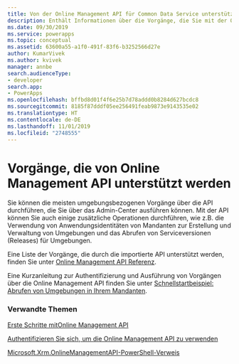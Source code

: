 ```yaml
---
title: Von der Online Management API für Common Data Service unterstützte Vorgänge | MicrosoftDocs
description: Enthält Informationen über die Vorgänge, die Sie mit der Online Management API zur Verwaltung Ihrer Common Data Service-Umgebungen durchführen können.
ms.date: 09/30/2019
ms.service: powerapps
ms.topic: conceptual
ms.assetid: 63600a55-a1f0-491f-83f6-b3252566d27e
author: KumarVivek
ms.author: kvivek
manager: annbe
search.audienceType:
- developer
search.app:
- PowerApps
ms.openlocfilehash: bffbd8d01f4f6e25b7d78addd0b8284d627bcdc8
ms.sourcegitcommit: 8185f87dddf05ee256491feab9873e9143535e02
ms.translationtype: HT
ms.contentlocale: de-DE
ms.lasthandoff: 11/01/2019
ms.locfileid: "2748555"
---
```

# <a name="operations-supported-by-online-management-api"></a>Vorgänge, die von Online Management API unterstützt werden 

Sie können die meisten umgebungsbezogenen Vorgänge über die API durchführen, die Sie über das Admin-Center ausführen können. Mit der API können Sie auch einige zusätzliche Operationen durchführen, wie z.B. die Verwendung von Anwendungsidentitäten von Mandanten zur Erstellung und Verwaltung von Umgebungen und das Abrufen von Serviceversionen (Releases) für Umgebungen.

Eine Liste der Vorgänge, die durch die importierte API unterstützt werden, finden Sie unter [Online Management API Referenz](/rest/api/admin.services.crm.dynamics.com/).

Eine Kurzanleitung zur Authentifizierung und Ausführung von Vorgängen über die Online Management API finden Sie unter [Schnellstartbeispiel: Abrufen von Umgebungen in Ihrem Mandanten](sample-quick-start.md).

### <a name="related-topics"></a>Verwandte Themen  

[Erste Schritte mitOnline Management API](get-started-online-management-api.md)

[Authentifizieren Sie sich, um die Online Management API zu verwenden](authentication.md)

[Microsoft.Xrm.OnlineManagementAPI-PowerShell-Verweis](/powershell/module/microsoft.xrm.onlinemanagementapi)
